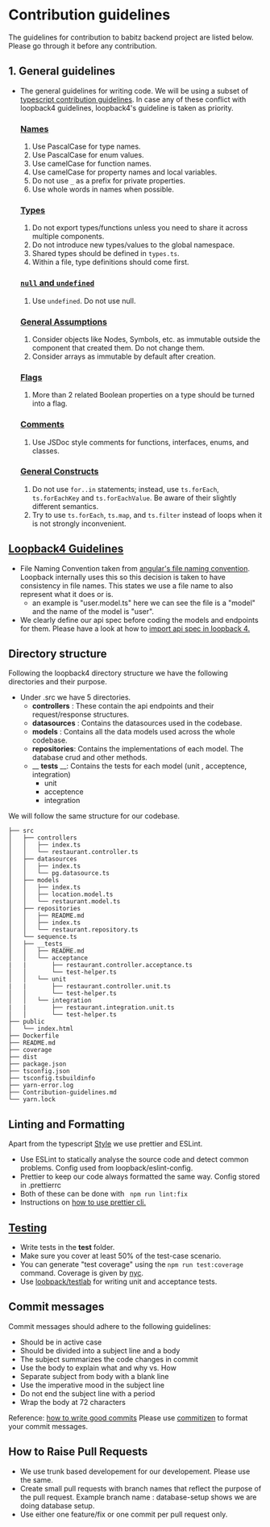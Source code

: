 # Contribution guidelines
The guidelines for contribution to babitz backend project are listed below. Please go through it before any contribution.

## 1. General guidelines
- The general guidelines for writing code. We will be using a subset of [typescript contribution guidelines](https://github.com/microsoft/TypeScript/wiki/Coding-guidelines). In case any of these conflict with loopback4 guidelines, loopback4's guideline is taken as priority.

  ### [Names](https://github.com/microsoft/TypeScript/wiki/Coding-guidelines#names)
    1. Use PascalCase for type names.
    2. Use PascalCase for enum values.
    3. Use camelCase for function names.
    4. Use camelCase for property names and local variables.
    5. Do not use `_` as a prefix for private properties.
    6. Use whole words in names when possible.

  ### [Types](https://github.com/microsoft/TypeScript/wiki/Coding-guidelines#components)
    1. Do not export types/functions unless you need to share it across multiple components.
    2. Do not introduce new types/values to the global namespace.
    3. Shared types should be defined in `types.ts`.
    4. Within a file, type definitions should come first.

  ### [`null` and `undefined`](https://github.com/microsoft/TypeScript/wiki/Coding-guidelines#null-and-undefined)
    1. Use `undefined`. Do not use null.

  ### [General Assumptions](https://github.com/microsoft/TypeScript/wiki/Coding-guidelines#general-assumptions)
    1. Consider objects like Nodes, Symbols, etc. as immutable outside the component that created them. Do not change them.
    2. Consider arrays as immutable by default after creation.

  ### [Flags](https://github.com/microsoft/TypeScript/wiki/Coding-guidelines#flags)
    1. More than 2 related Boolean properties on a type should be turned into a flag.

  ### [Comments](https://github.com/microsoft/TypeScript/wiki/Coding-guidelines#comments)
    1. Use JSDoc style comments for functions, interfaces, enums, and classes.

  ### [General Constructs](https://github.com/microsoft/TypeScript/wiki/Coding-guidelines#comments)
    1. Do not use `for..in` statements; instead, use `ts.forEach`, `ts.forEachKey` and `ts.forEachValue`. Be aware of their slightly different semantics.
    2. Try to use `ts.forEach`, `ts.map`, and `ts.filter` instead of loops when it is not strongly inconvenient.


## [Loopback4 Guidelines](https://github.com/microsoft/TypeScript/wiki/Coding-guidelines)
- File Naming Convention taken from [angular's file naming convention](https://angular.io/guide/styleguide#separate-file-names-with-dots-and-dashes). Loopback internally uses this so this decision is taken to have consistency in file names. This states we use a file name to also represent what it does or is.
    - an example is "user.model.ts" here we can see the file is a "model" and the name of the model is "user".
- We clearly define our api spec before coding the models and endpoints for them. Please have a look at how to [import api spec in loopback 4.](https://loopback.io/doc/en/lb4/OpenAPI-generator.html)


## Directory structure
Following the loopback4 directory structure we have the following directories and their purpose.
- Under .src we have 5 directories.
    - __controllers__ : These contain the api endpoints and their request/response structures.
    - __datasources__ : Contains the datasources used in the codebase.
    - __models__ : Contains all the data models used across the whole codebase.
    - __repositories__: Contains the implementations of each model. The database crud and other methods.
    - __ __tests__ __: Contains the tests for each model (unit , acceptence, integration)
        - unit
        - acceptence
        - integration

We will follow the same structure for our codebase.
```
├── src
│   ├── controllers
│   │   ├── index.ts
│   │   └── restaurant.controller.ts
│   ├── datasources
│   │   ├── index.ts
│   │   └── pg.datasource.ts
│   ├── models
│   │   ├── index.ts
│   │   ├── location.model.ts
│   │   └── restaurant.model.ts
│   ├── repositories
│   │   ├── README.md
│   │   ├── index.ts
│   │   └── restaurant.repository.ts
│   └── sequence.ts
│   ├── __tests__
│   │   ├── README.md
│   │   └── acceptance
|   |       ├── restaurant.controller.acceptance.ts
│   │       └── test-helper.ts
│   │   └── unit
|   |       ├── restaurant.controller.unit.ts
│   │       └── test-helper.ts
│   │   └── integration
|   |       ├── restaurant.integration.unit.ts
│   │       └── test-helper.ts
├── public
│   └── index.html
├── Dockerfile
├── README.md
├── coverage
├── dist
├── package.json
├── tsconfig.json
├── tsconfig.tsbuildinfo
├── yarn-error.log
├── Contribution-guidelines.md
└── yarn.lock
```



## Linting and Formatting
 Apart from the typescript [Style](https://github.com/microsoft/TypeScript/wiki/Coding-guidelines#style) we use prettier and ESLint.
- Use ESLint to statically analyse the source code and detect common problems. Config used from loopback/eslint-config.
- Prettier to keep our code always formatted the same way. Config stored in .prettierrc
- Both of these can be done with `  npm run lint:fix  `
- Instructions on [how to use prettier cli.](https://prettier.io/docs/en/cli.html)


## [Testing](https://loopback.io/doc/en/lb4/Testing-your-application.html)
- Write tests in the __test__ folder.
- Make sure you cover at least 50% of the test-case scenario.
- You can generate "test coverage" using the `npm run test:coverage` command. Coverage is given by [nyc](https://www.npmjs.com/package/nyc). 
- Use [loobpack/testlab](https://loopback.io/doc/en/lb4/apidocs.testlab.html) for writing unit and acceptance tests. 


## Commit messages

Commit messages should adhere to the following guidelines:

- Should be in active case
- Should be divided into a subject line and a body
- The subject summarizes the code changes in commit
- Use the body to explain what and why vs. How
- Separate subject from body with a blank line
- Use the imperative mood in the subject line
- Do not end the subject line with a period
- Wrap the body at 72 characters

Reference: [how to write good commits](https://www.conventionalcommits.org/en/v1.0.0/)
Please use [commitizen](https://www.npmjs.com/package/commitizen) to format your commit messages.

## How to Raise Pull Requests
- We use trunk based developement for our developement. Please use the same.
- Create small pull requests with branch names that reflect the purpose of the pull request. Example branch name : database-setup shows we are doing database setup.
- Use either one feature/fix or one commit per pull request only.
